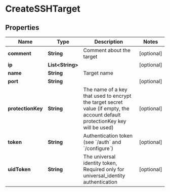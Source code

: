 

# CreateSSHTarget

## Properties

Name | Type | Description | Notes
------------ | ------------- | ------------- | -------------
**comment** | **String** | Comment about the target |  [optional]
**ip** | **List&lt;String&gt;** |  |  [optional]
**name** | **String** | Target name | 
**port** | **String** |  |  [optional]
**protectionKey** | **String** | The name of a key that used to encrypt the target secret value (if empty, the account default protectionKey key will be used) |  [optional]
**token** | **String** | Authentication token (see &#x60;/auth&#x60; and &#x60;/configure&#x60;) |  [optional]
**uidToken** | **String** | The universal identity token, Required only for universal_identity authentication |  [optional]



